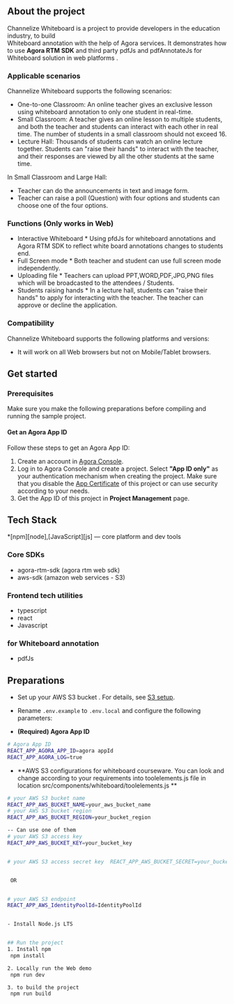 ﻿## About the project


 Channelize Whiteboard is a project to provide developers in the education industry, to build  
Whiteboard annotation with the help of Agora services. It demonstrates how to use  **Agora RTM SDK** and third party pdfJs and pdfAnnotateJs for Whiteboard solution in web platforms .


### Applicable scenarios


Channelize Whiteboard supports the following scenarios:


- One-to-one Classroom: An online teacher gives an exclusive lesson using whiteboard annotation to only one student in real-time.
- Small Classroom: A teacher gives an online lesson to multiple students, and both the teacher and students can interact with each other in real time. The number of students in a small classroom should not exceed 16.
- Lecture Hall: Thousands of students can watch an online lecture together. Students can "raise their hands" to interact with the teacher, and their responses are viewed by all the other students at the same time.


In Small Classroom and Large Hall:
- Teacher can do the announcements in text and image form. 
- Teacher can raise a poll (Question) with four options and students can choose one of the four options.


### Functions (Only works in Web)


- Interactive Whiteboard 
        * Using pfdJs for whiteboard annotations and Agora RTM SDK to reflect white board annotations changes to students end.
- Full Screen mode
        * Both teacher and student can use full screen mode independently.
- Uploading file
        * Teachers can upload PPT,WORD,PDF,JPG,PNG files which will be broadcasted to the attendees / Students. 
- Students raising hands
        * In a lecture hall, students can "raise their hands" to apply for interacting  with the teacher. The teacher can approve or decline the application.


### Compatibility


Channelize Whiteboard supports the following platforms and versions:
- It will work on all Web browsers but not on Mobile/Tablet browsers.


## Get started


### Prerequisites 


 Make sure you make the following preparations before compiling and running the sample project.


 #### Get an Agora App ID
 Follow these steps to get an Agora App ID:
  1. Create an account in [Agora Console](https://sso.agora.io/v2/signup).
  2. Log in to Agora Console and create a project. Select **"App ID only"** as your authentication mechanism when creating the project. Make  sure that you disable the [App Certificate](https://docs.agora.io/en/Agora%20Platform/token?platform=All%20Platforms#appcertificate) of  this project or can use security according to your needs.
  3. Get the App ID of this project in **Project Management** page.


 ## Tech Stack
 *[npm][node],[JavaScript][js] — core platform and dev tools


### Core SDKs
 - agora-rtm-sdk (agora rtm web sdk)
 - aws-sdk (amazon web services - S3)


### Frontend tech utilities
 - typescript
 - react 
 - Javascript


### for Whiteboard annotation 
 - pdfJs


## Preparations
 - Set up your AWS S3 bucket . For details, see [S3 setup](https://docs.aws.amazon.com/quickstarts/latest/s3backup/step-1-create-bucket.html).


 - Rename `.env.example` to `.env.local` and configure the following parameters:


  - **(Required) Agora App ID** 
  ```bash
  # Agora App ID
  REACT_APP_AGORA_APP_ID=agora appId
  REACT_APP_AGORA_LOG=true
  ```


 - **AWS S3 configurations for whiteboard   courseware.
You can look and change according to your requirements into toolelements.js file in location src/components/whiteboard/toolelements.js 
**
  ```bash
  # your AWS S3 bucket name
  REACT_APP_AWS_BUCKET_NAME=your_aws_bucket_name
  # your AWS S3 bucket region
  REACT_APP_AWS_BUCKET_REGION=your_bucket_region
 
  -- Can use one of them 
 # your AWS S3 access key
REACT_APP_AWS_BUCKET_KEY=your_bucket_key


# your AWS S3 access secret key  REACT_APP_AWS_BUCKET_SECRET=your_bucket_sk


   OR 


  # your AWS S3 endpoint
 REACT_APP_AWS_IdentityPoolId=IdentityPoolId


- Install Node.js LTS


## Run the project
1. Install npm
   npm install

2. Locally run the Web demo
   npm run dev

3. to build the project
   npm run build
   ```
